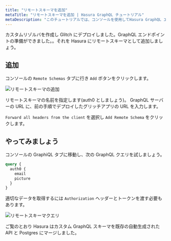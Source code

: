 ```yaml
---
title: "リモートスキーマを追加"
metaTitle: "リモートスキーマを追加 | Hasura GraphQL チュートリアル"
metaDescription: "このチュートリアルでは、コンソールを使用してHasura GraphQL エンジンにリモートスキーマを追加する方法を見ていきます"
---
```



<YoutubeEmbed link="https://www.youtube.com/embed/01t4t2t4q1c" />

カスタムリゾルバを作成し Glitch にデプロイしました。GraphQL エンドポイントの準備ができました。。それを Hasura にリモートスキーマとして追加しましょう。

## 追加

コンソールの `Remote Schemas` タブに行き `Add` ボタンをクリックします。

![リモートスキーマの追加](https://graphql-engine-cdn.hasura.io/learn-hasura/assets/graphql-hasura/add-remote-schema.png)

リモートスキーマの名前を指定します(auth0 としましょう)。
GraphQL サーバーの URL に、前の手順でデプロイしたグリッチアプリの URL を入力します。

`Forward all headers from the client` を選択し `Add Remote Schema` をクリックします。

## やってみましょう

コンソールの GraphiQL タブに移動し、次の GraphQL クエリを試しましょう。

```graphql
query {
  auth0 {
    email
    picture
  }
}
```

適切なデータを取得するには `Authorization` ヘッダーとトークンを渡す必要もあります。

![リモートスキーマクエリ](https://graphql-engine-cdn.hasura.io/learn-hasura/assets/graphql-hasura/query-remote-schema.png)

ご覧のとおり Hasura はカスタム GraphQL スキーマを既存の自動生成された API と Postgres にマージしました。
